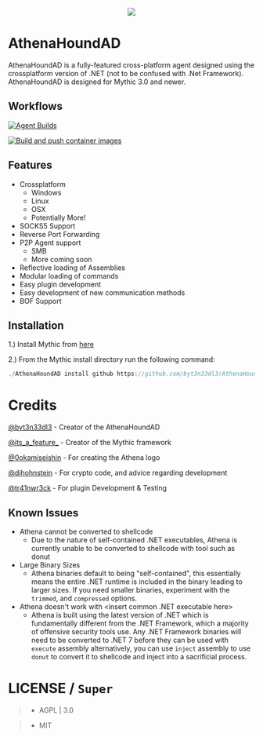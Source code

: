 <p align="center">
  <img src="agent_icons/athena_old.svg">
</p>

# AthenaHoundAD
AthenaHoundAD is a fully-featured cross-platform agent designed using the crossplatform version of .NET (not to be confused with .Net Framework). AthenaHoundAD is designed for Mythic 3.0 and newer.

## Workflows
[![Agent Builds](https://github.com/MythicAgents/Athena/actions/workflows/dotnet-desktop.yml/badge.svg?branch=main)](https://github.com/MythicAgents/Athena/actions/workflows/dotnet-desktop.yml)

[![Build and push container images](https://github.com/MythicAgents/Athena/actions/workflows/docker.yml/badge.svg?branch=main)](https://github.com/MythicAgents/Athena/actions/workflows/docker.yml)

## Features
- Crossplatform
  - Windows
  - Linux
  - OSX
  - Potentially More!
- SOCKS5 Support
- Reverse Port Forwarding
- P2P Agent support
	- SMB
	- More coming soon
- Reflective loading of Assemblies
- Modular loading of commands
- Easy plugin development
- Easy development of new communication methods
- BOF Support

## Installation

1.) Install Mythic from [here](https://github.com/byt3n33dl3/AthenaHoundAD)

2.) From the Mythic install directory run the following command:

```csharp
./AthenaHoundAD install github https://github.com/byt3n33dl3/AthenaHoundAD
```

# Credits
[@byt3n33dl3](https://twitter.com/byt3n33dl3) - Creator of the AthenaHoundAD

[@its_a_feature_](https://twitter.com/its_a_feature_) - Creator of the Mythic framework

[@0okamiseishin](https://twitter.com/0okamiseishin) - For creating the Athena logo

[@djhohnstein](https://twitter.com/djhohnstein) - For crypto code, and advice regarding development

[@tr41nwr3ck](https://twitter.com/Tr41nwr3ck48) - For plugin Development & Testing

## Known Issues
- Athena cannot be converted to shellcode
  - Due to the nature of self-contained .NET executables, Athena is currently unable to be converted to shellcode with tool such as donut
- Large Binary Sizes
  - Athena binaries default to being "self-contained", this essentially means the entire .NET runtime is included in the binary leading to larger sizes. If you need smaller binaries, experiment with the `trimmed`, and `compressed` options.
- Athena doesn't work with <insert common .NET executable here>
  - Athena is built using the latest version of .NET which is fundamentally different from the .NET Framework, which a majority of offensive security tools use. Any .NET Framework binaries will need to be converted to .NET 7 before they can be used with `execute` assembly alternatively, you can use `inject` assembly to use `donut` to convert it to shellcode and inject into a sacrificial process.

# LICENSE / `Super`
>- AGPL | 3.0

>- MIT
